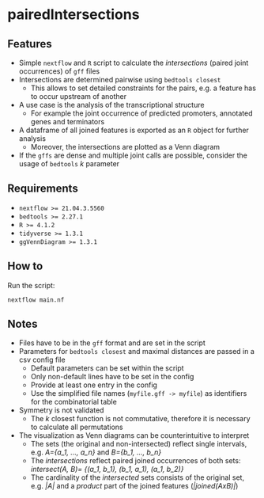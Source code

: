 # pairedIntersections

## Features

* Simple `nextflow` and `R` script to calculate the *intersections* (paired joint occurrences) of `gff` files
* Intersections are determined pairwise using `bedtools closest`
    * This allows to set detailed constraints for the pairs, e.g. a feature has to occur upstream of another
* A use case is the analysis of the transcriptional structure
    * For example the joint occurrence of predicted promoters, annotated genes and terminators
 * A dataframe of all joined features is exported as an `R` object for further analysis
    * Moreover, the intersections are plotted as a Venn diagram
* If the `gffs` are dense and multiple joint calls are possible, consider the usage of `bedtools` *k* parameter

## Requirements

* `nextflow >= 21.04.3.5560`
* `bedtools >= 2.27.1`
* `R >= 4.1.2`
* `tidyverse >= 1.3.1`
* `ggVennDiagram >= 1.3.1`

## How to

Run the script:

```
nextflow main.nf
```


## Notes

 * Files have to be in the `gff` format and are set in the script 
 * Parameters for `bedtools closest` and maximal distances are passed in a csv config file
    * Default parameters can be set within the script
    * Only non-default lines have to be set in the config
    * Provide at least one entry in the config
    * Use the simplified file names (`myfile.gff -> myfile`) as identifiers for the combinatorial table
 * Symmetry is not validated
    * The *k* closest function is not commutative, therefore it is necessary to calculate all permutations
 * The visualization as Venn diagrams can be counterintuitive to interpret
    * The sets (the original and non-intersected) reflect single intervals, e.g. *A={a_1, ..., a_n}* and *B={b_1, ..., b_n}*
    * The *intersections* reflect paired joined occurrences of both sets: *intersect(A, B)= {(a_1, b_1), (b_1, a_1), (a_1, b_2)}*
    * The cardinality of the *intersected* sets consists of the original set, e.g. *|A|* and a *product* part of the joined features (*|joined(AxB)|*)
 
